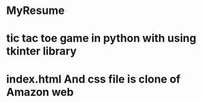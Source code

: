# MyResume
# tic tac toe game in python with using tkinter library 
# index.html And css file is clone of Amazon web 
